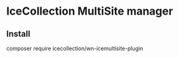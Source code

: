 IceCollection MultiSite manager
=====================

## Install
composer require icecollection/wn-icemultisite-plugin
